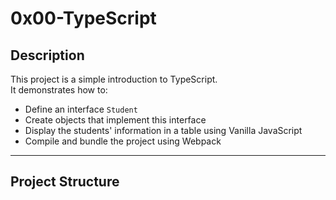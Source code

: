 # 0x00-TypeScript

## Description
This project is a simple introduction to TypeScript.  
It demonstrates how to:

- Define an interface `Student`
- Create objects that implement this interface
- Display the students' information in a table using Vanilla JavaScript
- Compile and bundle the project using Webpack

---

## Project Structure

